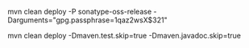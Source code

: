 mvn clean deploy -P sonatype-oss-release -Darguments="gpg.passphrase=1qaz2wsX$321"

mvn clean deploy -Dmaven.test.skip=true -Dmaven.javadoc.skip=true